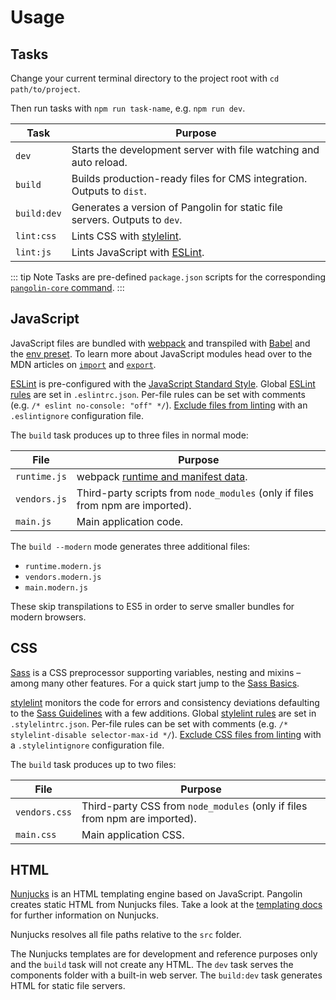 # Usage

## Tasks

Change your current terminal directory to the project root with `cd path/to/project`.

Then run tasks with `npm run task-name`, e.g. `npm run dev`.

| Task        | Purpose                                                                    |
|-------------|----------------------------------------------------------------------------|
| `dev`       | Starts the development server with file watching and auto reload.          |
| `build`     | Builds production-ready files for CMS integration. Outputs to `dist`.      |
| `build:dev` | Generates a version of Pangolin for static file servers. Outputs to `dev`. |
| `lint:css`  | Lints CSS with [stylelint](https://stylelint.io).                          |
| `lint:js`   | Lints JavaScript with [ESLint](https://eslint.org).                        |

::: tip Note
Tasks are pre-defined `package.json` scripts for the corresponding
[`pangolin-core` command](pangolin-core.md).
:::

## JavaScript

JavaScript files are bundled with [webpack](https://webpack.js.org) and transpiled with [Babel](https://babeljs.io)
and the [env preset](https://babeljs.io/docs/en/babel-preset-env).
To learn more about JavaScript modules head over to the MDN articles on [`import`](https://developer.mozilla.org/de/docs/Web/JavaScript/Reference/Statements/import)
and [`export`](https://developer.mozilla.org/de/docs/Web/JavaScript/Reference/Statements/export).

[ESLint](http://eslint.org) is pre-configured with the [JavaScript Standard Style](https://standardjs.com).
Global [ESLint rules](http://eslint.org/docs/rules/) are set in `.eslintrc.json`.
Per-file rules can be set with comments (e.g. `/* eslint no-console: "off" */`).
[Exclude files from linting](http://eslint.org/docs/user-guide/configuring#ignoring-files-and-directories)
with an `.eslintignore` configuration file.

The `build` task produces up to three files in normal mode:

| File         | Purpose                                                                                 |
|--------------|-----------------------------------------------------------------------------------------|
| `runtime.js` | webpack [runtime and manifest data](https://webpack.js.org/concepts/manifest/#runtime). |
| `vendors.js` | Third-party scripts from `node_modules` (only if files from npm are imported).          |
| `main.js`    | Main application code.                                                                  |

The `build --modern` mode generates three additional files:

* `runtime.modern.js`
* `vendors.modern.js`
* `main.modern.js`

These skip transpilations to ES5 in order to serve smaller bundles for modern browsers.

## CSS

[Sass](http://sass-lang.com) is a CSS preprocessor supporting variables, nesting and mixins –
among many other features. For a quick start jump to the [Sass Basics](http://sass-lang.com/guide).

[stylelint](http://stylelint.io) monitors the code for errors and consistency deviations
 defaulting to the [Sass Guidelines](https://github.com/bjankord/stylelint-config-sass-guidelines)
with a few additions.
Global [stylelint rules](http://stylelint.io/user-guide/rules/) are set in `.stylelintrc.json`.
Per-file rules can be set with comments (e.g. `/* stylelint-disable selector-max-id */`).
[Exclude CSS files from linting](http://stylelint.io/user-guide/configuration/#stylelintignore)
with a `.stylelintignore` configuration file.

The `build` task produces up to two files:

| File          | Purpose                                                                    |
|---------------|----------------------------------------------------------------------------|
| `vendors.css` | Third-party CSS from `node_modules` (only if files from npm are imported). |
| `main.css`    | Main application CSS.                                                      |

## HTML

[Nunjucks](https://mozilla.github.io/nunjucks/) is an HTML templating engine
based on JavaScript. Pangolin creates static HTML from Nunjucks files.
Take a look at the [templating docs](https://mozilla.github.io/nunjucks/templating.html)
for further information on Nunjucks.

Nunjucks resolves all file paths relative to the `src` folder.

The Nunjucks templates are for development and reference purposes only and the `build` task
will not create any HTML. The `dev` task serves the components folder with a built-in web server.
The `build:dev` task generates HTML for static file servers.
